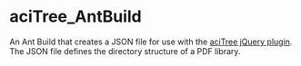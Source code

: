# aciTree_AntBuild
An Ant Build that creates a JSON file for use with the [aciTree jQuery plugin](http://plugins.jquery.com/aciTree/). The JSON file defines the directory structure of a PDF library.

